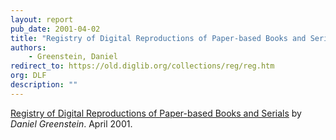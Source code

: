 ```yaml
---
layout: report
pub_date: 2001-04-02
title: "Registry of Digital Reproductions of Paper-based Books and Serials"
authors: 
    - Greenstein, Daniel
redirect_to: https://old.diglib.org/collections/reg/reg.htm
org: DLF
description: ""
---
```


<p class="sectionhead"><a href="https://old.diglib.org/collections/reg/regfunc.htm" target="_blank" rel="noopener noreferrer">Registry of Digital Reproductions of Paper-based Books and Serials</a> by <em>Daniel Greenstein</em>. April 2001.</p>
